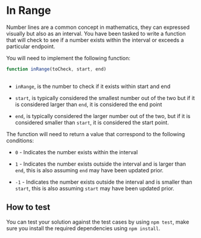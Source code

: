 
# In Range

Number lines are a common concept in mathematics, they can expressed visually but also as an interval. You have been tasked to write a function that will check to see if a number exists within the interval or exceeds a particular endpoint.

You will need to implement the following function:

```js
function inRange(toCheck, start, end)
  
```

* `inRange`, is the number to check if it exists within start and end

* `start`, is typically considered the smallest number out of the two but if it is considered larger than `end`, it is considered the end point

* `end`, is typically considered the larger number out of the two, but if it is considered smaller than `start`, it is considered the start point.

The function will need to return a value that correspond to the following conditions:

* `0` - Indicates the number exists within the interval

* `1` - Indicates the number exists outside the interval and is larger than `end`, this is also assuming `end` may have been updated prior.

* `-1` - Indicates the number exists outside the interval and is smaller than `start`, this is also assuming `start` may have been updated prior.

## How to test

You can test your solution against the test cases by using `npm test`, make sure you install the required dependencies using `npm install`.
